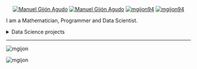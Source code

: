 <!--
### Hi there 👋
-->

<p align="center">
<a href="https://medium.com/@mgijon94" target="blank"><img align="center" src="https://img.shields.io/badge/-medium-7CB342?style=for-the-badge&labelColor=7CB342&logo=Medium&link=https://medium.com/@mgijon94" alt="Manuel Gijón Agudo"/></a>
<a href="https://www.linkedin.com/in/manuel-gijón-agudo-34210a8a" target="blank"><img align="center" src="https://img.shields.io/badge/-LinkedIn-039BE5?style=for-the-badge&logo=Linkedin&logoColor=white&link=https://www.linkedin.com/in/manuel-gijón-agudo-34210a8a" alt="Manuel Gijón Agudo"/></a>
<a href="https://twitter.com/mgijon94" target="blank"><img align="center" src="https://img.shields.io/badge/-Twitter-A7C0FF?style=for-the-badge&logo=Twitter&logoColor=white&link=https://twitter.com/mgijon94" alt="mgijon94"/></a>
<a href="https://github.com/MGijon/Projects" target="blank"><img align="center" src="https://img.shields.io/badge/-Projects-828091?style=for-the-badge&logo=Github&logoColor=white&link=https://github.com/MGijon/Projects" alt="mgijon94"/></a>
</p>

I am a Mathematician, Programmer and Data Scientist.

<details>
<summary>Data Science projects</summary>

| Project | Tags |
| --- | --- |
| [#BuildwithAI Global 2020: MUGA team Predictive Algorithm Challenge](#hackathon1) | <img src="https://img.shields.io/badge/-Hackathon-grey"> <img src="https://img.shields.io/badge/-Finalist%20Project-yellow"> <img src="https://img.shields.io/badge/-Genetic%20Algorithms-90A4AE"> <img src="https://img.shields.io/badge/-Epidemiology-green"> <img src="https://img.shields.io/badge/-Python-blue"> |
| [Analyzing Distances in Word Embeddings and Their Relation with Seme Analysis](#paper1) | <img src="https://img.shields.io/badge/-Published-black"> <img src="https://img.shields.io/badge/-Embeddings-red"> <img src="https://img.shields.io/badge/-Word%20Embeddings-red"> <img src="https://img.shields.io/badge/-Python-blue"> |
| [An analysis of word embedding spaces and regularities (Master Thesis)](#thesis1) | <img src="https://img.shields.io/badge/-Published-black"> <img src="https://img.shields.io/badge/-Embeddings-red"> <img src="https://img.shields.io/badge/-Word%20Embeddings-red"> <img src="https://img.shields.io/badge/-Python-blue"> |



</details>

----

<img src="https://github-readme-stats.vercel.app/api?username=mgijon&show_icons=true" alt=mgijon />
<p align="left"> <img src="https://komarev.com/ghpvc/?username=mgijon" alt="mgijon" /> </p>


<!--
**MGijon/MGijon** is a ✨ _special_ ✨ repository because its `README.md` (this file) appears on your GitHub profile.

Here are some ideas to get you started:

- 🔭 I’m currently working on ...
- 🌱 I’m currently learning ...
- 👯 I’m looking to collaborate on ...
- 🤔 I’m looking for help with ...
- 💬 Ask me about ...
- 📫 How to reach me: ...
- 😄 Pronouns: ...
- ⚡ Fun fact: ...
-->
